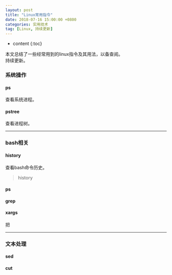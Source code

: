 ```yaml
---
layout: post
title: "Linux常用指令"
date: 2018-07-16 15:00:00 +0800 
categories: 实用技术
tag: [Linux, 持续更新]
---
```

* content
{:toc}



本文总结了一些经常用到的linux指令及其用法，以备查阅。<br/>
持续更新。 

<!-- more -->

### 系统操作
#### ps
查看系统进程。

#### pstree
查看进程树。

------------------------------------------------------------------
### bash相关
#### history
查看bash命令历史。
> history 

#### ps


#### grep


#### xargs
把




------------------------------------------------------------------
### 文本处理
#### sed


#### cut